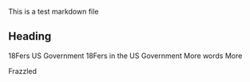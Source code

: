 This is a test markdown file

## Heading
18Fers
US Government
18Fers in the US Government
More words
More

Frazzled
